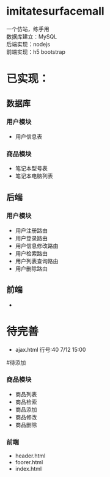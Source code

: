 # imitatesurfacemall
一个仿站，练手用  
数据库建立：MySQL  
后端实现：nodejs  
前端实现：h5 bootstrap




# 已实现：

## 数据库
### 用户模块
* 用户信息表
### 商品模块
* 笔记本型号表
* 笔记本电脑列表

## 后端
### 用户模块
* 用户注册路由
* 用户登录路由
* 用户信息修改路由
* 用户检索路由
* 用户列表查询路由
* 用户删除路由

## 前端
* 

# 待完善
* ajax.html 行号:40  7/12 15:00

#待添加
### 商品模块
* 商品列表
* 商品检索
* 商品添加
* 商品修改
* 商品删除

### 前端
* header.html
* foorer.html
* index.html